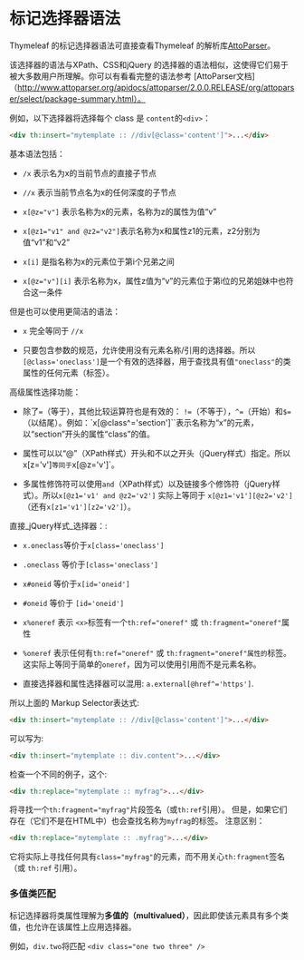 # 标记选择器语法

Thymeleaf 的标记选择器语法可直接查看Thymeleaf 的解析库[AttoParser](http://attoparser.org)。

该选择器的语法与XPath、CSS和jQuery 的选择器的语法相似，这使得它们易于被大多数用户所理解。你可以有看看完整的语法参考
[AttoParser文档]（http://www.attoparser.org/apidocs/attoparser/2.0.0.RELEASE/org/attoparser/select/package-summary.html）。

例如，以下选择器将选择每个  class 是 `content`的`<div>`：



```html
<div th:insert="mytemplate :: //div[@class='content']">...</div>
```

基本语法包括：

 * `/x` 表示名为x的当前节点的直接子节点

 * `//x` 表示当前节点名为x的任何深度的子节点

 * `x[@z="v"]` 表示名称为x的元素，名称为z的属性为值“v”

 * `x[@z1="v1" and @z2="v2"]`表示名称为x和属性z1的元素，z2分别为值“v1”和“v2”

 * `x[i]` 是指名称为x的元素位于第i个兄弟之间

 * `x[@z="v"][i]` 表示名称为x，属性z值为“v”的元素位于第i位的兄弟姐妹中也符合这一条件


但是也可以使用更简洁的语法：

 * `x` 完全等同于 `//x` 

 * 只要包含参数的规范，允许使用没有元素名称/引用的选择器。所以`[@class='oneclass']`是一个有效的选择器，用于查找具有值`"oneclass"`的类属性的任何元素（标签）。

高级属性选择功能：

 * 除了`=`（等于），其他比较运算符也是有效的： `!=`（不等于），`^=`（开始）和`$=` （以结尾）。例如：`x[@class^='section']``表示名称为“x”的元素，以“section”开头的属性“class”的值。

 * 属性可以以“@”（XPath样式）开头和不以之开头（jQuery样式）指定。所以x[z='v']` 等同于 `x[@z='v']`。
 
 * 多属性修饰符可以使用`and`（XPath样式）以及链接多个修饰符（jQuery样式）。所以`x[@z1='v1' and @z2='v2']` 实际上等同于 `x[@z1='v1'][@z2='v2']` （还有`x[z1='v1'][z2='v2']`）。

直接_jQuery样式_选择器：:

 * `x.oneclass`等价于`x[class='oneclass']`

 * `.oneclass` 等价于`[class='oneclass']`

 * `x#oneid` 等价于`x[id='oneid']`

 * `#oneid` 等价于 `[id='oneid']`

 * `x%oneref` 表示 `<x>`标签有一个`th:ref="oneref"` 或 `th:fragment="oneref"`属性

 * `%oneref` 表示任何有`th:ref="oneref"` 或 `th:fragment="oneref"属性的`标签。这实际上等同于简单的`oneref`，因为可以使用引用而不是元素名称。

 * 直接选择器和属性选择器可以混用: `a.external[@href^='https']`.

所以上面的 Markup Selector表达式:

```html
<div th:insert="mytemplate :: //div[@class='content']">...</div>
```

可以写为:

```html
<div th:insert="mytemplate :: div.content">...</div>
```

检查一个不同的例子，这个:

```html
<div th:replace="mytemplate :: myfrag">...</div>
```
将寻找一个`th:fragment="myfrag"`片段签名（或`th:ref`引用）。 但是，如果它们存在（它们不是在HTML中）也会查找名称为`myfrag`的标签。 注意区别：

```html
<div th:replace="mytemplate :: .myfrag">...</div>
```

它将实际上寻找任何具有`class="myfrag"`的元素，而不用关心`th:fragment`签名（或 `th:ref` 引用）。
 


### 多值类匹配

标记选择器将类属性理解为**多值的（multivalued）**，因此即使该元素具有多个类值，也允许在该属性上应用选择器。

例如，`div.two`将匹配 `<div class="one two three" />`
